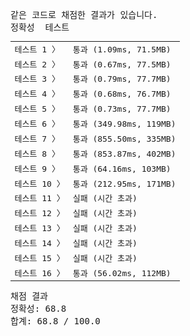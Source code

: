 <pre class="console-content"><div></div><div class="console-failed">같은 코드로 채점한 결과가 있습니다.</div><div class="console-message">정확성  테스트</div><table class="console-test-group" data-category="correctness"><tbody><tr data-testcase-id="147384"><td valign="top" class="td-label">테스트 1 <span>〉</span></td><td class="result passed">통과 (1.09ms, 71.5MB)</td></tr><tr data-testcase-id="147385"><td valign="top" class="td-label">테스트 2 <span>〉</span></td><td class="result passed">통과 (0.67ms, 77.5MB)</td></tr><tr data-testcase-id="147386"><td valign="top" class="td-label">테스트 3 <span>〉</span></td><td class="result passed">통과 (0.79ms, 77.7MB)</td></tr><tr data-testcase-id="147387"><td valign="top" class="td-label">테스트 4 <span>〉</span></td><td class="result passed">통과 (0.68ms, 76.7MB)</td></tr><tr data-testcase-id="147388"><td valign="top" class="td-label">테스트 5 <span>〉</span></td><td class="result passed">통과 (0.73ms, 77.7MB)</td></tr><tr data-testcase-id="147389"><td valign="top" class="td-label">테스트 6 <span>〉</span></td><td class="result passed">통과 (349.98ms, 119MB)</td></tr><tr data-testcase-id="147390"><td valign="top" class="td-label">테스트 7 <span>〉</span></td><td class="result passed">통과 (855.50ms, 335MB)</td></tr><tr data-testcase-id="147391"><td valign="top" class="td-label">테스트 8 <span>〉</span></td><td class="result passed">통과 (853.87ms, 402MB)</td></tr><tr data-testcase-id="147392"><td valign="top" class="td-label">테스트 9 <span>〉</span></td><td class="result passed">통과 (64.16ms, 103MB)</td></tr><tr data-testcase-id="147393"><td valign="top" class="td-label">테스트 10 <span>〉</span></td><td class="result passed">통과 (212.95ms, 171MB)</td></tr><tr data-testcase-id="147394"><td valign="top" class="td-label">테스트 11 <span>〉</span></td><td class="result failed">실패 (시간 초과)</td></tr><tr data-testcase-id="147395"><td valign="top" class="td-label">테스트 12 <span>〉</span></td><td class="result failed">실패 (시간 초과)</td></tr><tr data-testcase-id="147396"><td valign="top" class="td-label">테스트 13 <span>〉</span></td><td class="result failed">실패 (시간 초과)</td></tr><tr data-testcase-id="147397"><td valign="top" class="td-label">테스트 14 <span>〉</span></td><td class="result failed">실패 (시간 초과)</td></tr><tr data-testcase-id="147398"><td valign="top" class="td-label">테스트 15 <span>〉</span></td><td class="result failed">실패 (시간 초과)</td></tr><tr data-testcase-id="148228"><td valign="top" class="td-label">테스트 16 <span>〉</span></td><td class="result passed">통과 (56.02ms, 112MB)</td></tr></tbody></table><div class="console-heading">채점 결과</div><div class="console-message">정확성: 68.8</div><div class="console-message">합계: 68.8 / 100.0</div></pre>